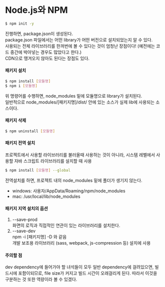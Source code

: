 # Node.js와 NPM
``` sh
$ npm init -y
```
진행하면, package.json이 생성된다.  
package.json 파일에서는 어떤 library가 어떤 버전으로 설치되었는지 알 수 있다.  
사용되는 전체 라이브러리를 한꺼번에 볼 수 있다는 것이 엄청난 장점이다! (예전에는 코드 중간에 박아넣는 경우도 많았다고 한다.)  
CDN으로 땡겨오지 않아도 된다는 장점도 있다.


#### 패키지 설치
``` sh
$ npm install [모듈명]
$ npm i [모듈명]
```
위 명령어를 수행하면, node_modules 밑에 모듈명으로 library가 설치된다.  
일반적으로 node_modules/[패키지명]/dist/ 안에 있는 소스가 실제 lib에 사용되는 소스이다.

#### 패키지 삭제
``` sh
$ npm uninstall [모듈명]
```

#### 패키지 전역 설치
프로젝트에서 사용할 라이브러리를 불러올때 사용하는 것이 아니라, 시스템 레벨에서 사용할 자바 스크립트 라이브러리를 설치할 때 사용
``` sh
$ npm install [모듈명] --global
```
전역설치를 하면, 프로젝트 내의 node_modules 밑에 폴더가 생기지 않는다.  

- windows: 사용자/AppData/Roaming/npm/node_modules
- mac: /usr/local/lib/node_modules

#### 패키지 지역 설치의 옵션
1. --save-prod  
화면의 로직과 직접적인 연관이 있는 라이브러리를 설치한다.
1. --save-dev  
npm -i [패키지명] -D 와 같음  
개발 보조용 라이브러리 (sass, webpack, js-compression 등) 설치에 사용

#### 주의할 점
dev dependency에 들어가야 할 녀석들이 모두 일반 dependency에 걸려있으면, 빌드시에 포함이되므로, file size가 커지고 빌드 시간이 오래걸리게 된다. 따라서 이것을 구분하는 것 또한 역량이라 볼 수 있겠다.